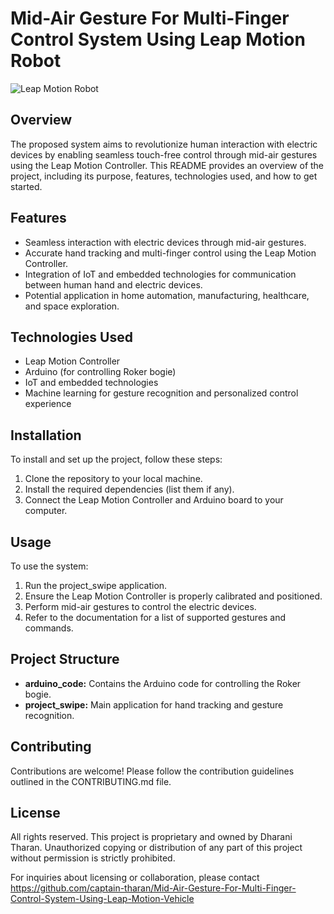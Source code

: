 # Mid-Air Gesture For Multi-Finger Control System Using Leap Motion Robot

![Leap Motion Robot](insert_image_url_here)

## Overview

The proposed system aims to revolutionize human interaction with electric devices by enabling seamless touch-free control through mid-air gestures using the Leap Motion Controller. This README provides an overview of the project, including its purpose, features, technologies used, and how to get started.

## Features

- Seamless interaction with electric devices through mid-air gestures.
- Accurate hand tracking and multi-finger control using the Leap Motion Controller.
- Integration of IoT and embedded technologies for communication between human hand and electric devices.
- Potential application in home automation, manufacturing, healthcare, and space exploration.

## Technologies Used

- Leap Motion Controller
- Arduino (for controlling Roker bogie)
- IoT and embedded technologies
- Machine learning for gesture recognition and personalized control experience

## Installation

To install and set up the project, follow these steps:

1. Clone the repository to your local machine.
2. Install the required dependencies (list them if any).
3. Connect the Leap Motion Controller and Arduino board to your computer.

## Usage

To use the system:

1. Run the project_swipe application.
2. Ensure the Leap Motion Controller is properly calibrated and positioned.
3. Perform mid-air gestures to control the electric devices.
4. Refer to the documentation for a list of supported gestures and commands.

## Project Structure

- **arduino_code:** Contains the Arduino code for controlling the Roker bogie.
- **project_swipe:** Main application for hand tracking and gesture recognition.

## Contributing

Contributions are welcome! Please follow the contribution guidelines outlined in the CONTRIBUTING.md file.

## License

All rights reserved. This project is proprietary and owned by Dharani Tharan. Unauthorized copying or distribution of any part of this project without permission is strictly prohibited.

For inquiries about licensing or collaboration, please contact https://github.com/captain-tharan/Mid-Air-Gesture-For-Multi-Finger-Control-System-Using-Leap-Motion-Vehicle

